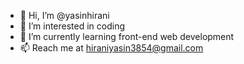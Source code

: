 - 👋 Hi, I’m @yasinhirani
- 👀 I’m interested in coding
- 🌱 I’m currently learning front-end web development
- 📫 Reach me at hiraniyasin3854@gmail.com

<!---
yasinhirani/yasinhirani is a ✨ special ✨ repository because its `README.md` (this file) appears on your GitHub profile.
You can click the Preview link to take a look at your changes.
--->
